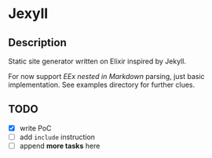 # Jexyll

## Description

Static site generator written on Elixir inspired by Jekyll.

For now support *EEx nested in Markdown* parsing, just basic implementation.
See examples directory for further clues.

## TODO

- [x] write PoC
- [ ] add `include` instruction
- [ ] append **more tasks** here
